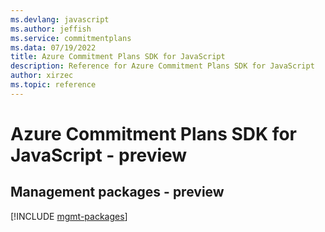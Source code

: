 ```yaml
---
ms.devlang: javascript
ms.author: jeffish
ms.service: commitmentplans
ms.data: 07/19/2022
title: Azure Commitment Plans SDK for JavaScript
description: Reference for Azure Commitment Plans SDK for JavaScript
author: xirzec
ms.topic: reference
---
```

# Azure Commitment Plans SDK for JavaScript - preview

## Management packages - preview
[!INCLUDE [mgmt-packages](commitment-plans-mgmt-index.md)]
